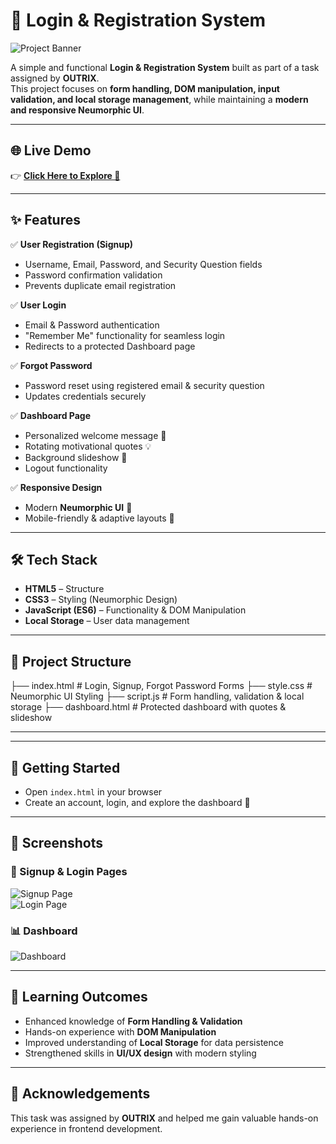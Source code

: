 # 🔐 Login & Registration System  

![Project Banner](https://via.placeholder.com/1000x250.png?text=Login+%26+Registration+System+%7C+Neumorphic+UI+%7C+OUTRIX)  

A simple and functional **Login & Registration System** built as part of a task assigned by **OUTRIX**.  
This project focuses on **form handling, DOM manipulation, input validation, and local storage management**, while maintaining a **modern and responsive Neumorphic UI**.  

---

## 🌐 Live Demo  

👉 [**Click Here to Explore 🚀**](https://login-registration-flame.vercel.app/)  

---

## ✨ Features  

✅ **User Registration (Signup)**  
- Username, Email, Password, and Security Question fields  
- Password confirmation validation  
- Prevents duplicate email registration  

✅ **User Login**  
- Email & Password authentication  
- "Remember Me" functionality for seamless login  
- Redirects to a protected Dashboard page  

✅ **Forgot Password**  
- Password reset using registered email & security question  
- Updates credentials securely  

✅ **Dashboard Page**  
- Personalized welcome message 👋  
- Rotating motivational quotes 💡  
- Background slideshow 🌄  
- Logout functionality  

✅ **Responsive Design**  
- Modern **Neumorphic UI** 🎨  
- Mobile-friendly & adaptive layouts 📱  

---

## 🛠️ Tech Stack  

- **HTML5** – Structure  
- **CSS3** – Styling (Neumorphic Design)  
- **JavaScript (ES6)** – Functionality & DOM Manipulation  
- **Local Storage** – User data management  

---

## 📂 Project Structure  

├── index.html # Login, Signup, Forgot Password Forms
├── style.css # Neumorphic UI Styling
├── script.js # Form handling, validation & local storage
├── dashboard.html # Protected dashboard with quotes & slideshow


---

---

## 🚀 Getting Started  

- Open `index.html` in your browser  
- Create an account, login, and explore the dashboard 🎉  

---

## 📸 Screenshots  

### 📝 Signup & Login Pages  
![Signup Page](https://via.placeholder.com/600x300.png?text=Signup+Page)  
![Login Page](https://via.placeholder.com/600x300.png?text=Login+Page)  

### 📊 Dashboard  
![Dashboard](https://via.placeholder.com/600x300.png?text=Dashboard+Page)  

---

## 📌 Learning Outcomes  

- Enhanced knowledge of **Form Handling & Validation**  
- Hands-on experience with **DOM Manipulation**  
- Improved understanding of **Local Storage** for data persistence  
- Strengthened skills in **UI/UX design** with modern styling  

---

## 🙌 Acknowledgements  

This task was assigned by **OUTRIX** and helped me gain valuable hands-on experience in frontend development.  









